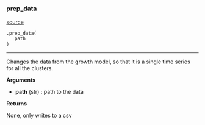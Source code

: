 #


### prep_data
[source](https://github.com/allfed/Seaweed-Upscaling-Model/blob/master/src/preprocessing.py/#L9)
```python
.prep_data(
   path
)
```

---
Changes the data from the growth model, so that it is a
single time series for all the clusters.

**Arguments**

* **path** (str) : path to the data


**Returns**

None, only writes to a csv
